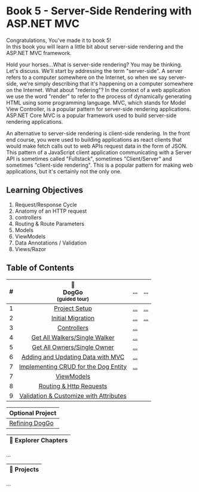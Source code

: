 # Book 5 - Server-Side Rendering with ASP.NET MVC
Congratulations, You've made it to book 5!  
In this book you will learn a little bit about server-side rendering and the ASP.NET MVC framework.  

Hold your horses...What is server-side rendering? You may be thinking.  Let's discuss.  We'll start by addressing the term "server-side". A server refers to a computer somewhere on the Internet, so when we say server-side, we're simply describing that it's happening on a computer somewhere on the Internet.  What about "redering"? In the context of a web application we use the word "render" to refer to the process of dynamically generating HTML using some programming language. MVC, which stands for Model View Controller, is a popular pattern for server-side rendering applications. ASP.NET Core MVC is a popular framework used to build server-side rendering applications.

An alternative to server-side rendering is client-side rendering. In the front end course, you were used to building applications as react clients that would make fetch calls out to web APIs request data in the form of JSON. This pattern of a JavaScript client application communicating with a Server API is sometimes called "Fullstack", sometimes "Client/Server" and sometimes "client-side rendering". This is a popular pattern for making web applications, but it's certainly not the only one.

## Learning Objectives
1. Request/Response Cycle
2. Anatomy of an HTTP request
3. controllers
4. Routing & Route Parameters
5. Models
6. ViewModels
7. Data Annotations / Validation
8. Views/Razor

## Table of Contents
|#|:dog:<br>DogGo<br> <sub>(guided tour)</sub> |...|...|
|:-:|:-:|:-:|:-:|
|1|[Project Setup](./chapters/ProjectSetup.md)|[...]()|[...]()|
|2|[Initial Migration](./chapters/InitialMigration.md)|[...]()|[...]()|
|3|[Controllers](./chapters/Controllers.md)|[...]()||
|4|[Get All Walkers/Single Walker](./chapters/GetAllWalkers.md) <br><sub style="font-size: 0.85rem;"></sub>|[...]()||
|5|[Get All Owners/Single Owner](./chapters/GetAllOwners.md)|[...]()||
|6|[Adding and Updating Data with MVC](./chapters/AddingAndUpdatingData.md)|[...]()<br><sub style="font-size: 0.85rem;"></sub>||
|7|[Implementing CRUD for the Dog Entity](./chapters/DogCrud.md)|[...]()<br><sub style="font-size: 0.85rem;"></sub>||
|7|[ViewModels](./chapters/ViewModels.md)|||
|8|[Routing & Http Requests](https://github.com/nashville-software-school/bangazon-inc/blob/cohort-63/book-2-mvc/chapters/ROUTING.md)|||
|9|[Validation & Customize with Attributes](https://github.com/nashville-software-school/bangazon-inc/blob/cohort-63/book-2-mvc/chapters/MODEL_ATTRIBUTES.md)|||



|Optional Project|
|-|
|[Refining DogGo](https://github.com/nashville-software-school/bangazon-inc/blob/cohort-63/book-2-mvc/chapters/HOLIDAY_MVC_PROJECT.md)|

|:compass: Explorer Chapters|
|-|
...

|:test_tube: Projects|
|-|
...

